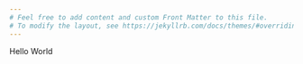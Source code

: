 ```yaml
---
# Feel free to add content and custom Front Matter to this file.
# To modify the layout, see https://jekyllrb.com/docs/themes/#overriding-theme-defaults
---
```


Hello World